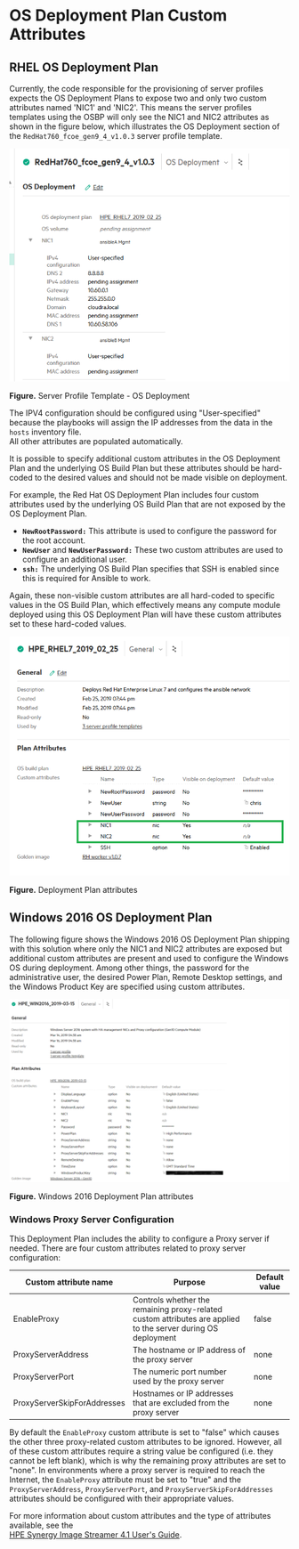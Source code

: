 # OS Deployment Plan Custom Attributes


## RHEL OS Deployment Plan

Currently, the code responsible for the provisioning of server profiles expects the OS Deployment Plans to expose two and 
only two custom attributes named 'NIC1' and 'NIC2'. This means the server profiles templates using the OSBP will only 
see the NIC1 and NIC2 attributes as shown in the figure below, which illustrates the OS Deployment section of the `RedHat760_fcoe_gen9_4_v1.0.3` server profile template.

![ "Server Profile Template - OS Deployment"][media-bm-osbp-nic1-nic2]

**Figure.** Server Profile Template - OS Deployment


The IPV4 configuration should be configured using "User-specified" because the
 playbooks will assign the IP addresses from the data in the `hosts` inventory file.  
 All other attributes are populated automatically.


It is possible to specify additional custom attributes in the OS Deployment Plan and the underlying OS Build Plan but these attributes should be hard-coded to the desired values and should not be made visible on deployment.

For example, the Red Hat OS Deployment Plan includes four custom attributes used by the underlying OS Build Plan that are not exposed by the OS Deployment Plan.

- **`NewRootPassword:`** This attribute is used to configure the password for the root account. 
- **`NewUser`** and **`NewUserPassword:`** These two custom attributes are used to configure an additional user.
- **`ssh:`** The underlying OS Build Plan specifies that SSH is enabled since this is required for Ansible to work.

Again, these non-visible custom attributes are all hard-coded to specific values in the OS Build Plan, which effectively means any compute module deployed using this OS Deployment Plan will have these custom attributes set to these hard-coded values.


![ "Deployment Plan attributes"][media-bm-osdp-nic1-nic2]

**Figure.** Deployment Plan attributes


## Windows 2016 OS Deployment Plan


The following figure shows the Windows 2016 OS Deployment Plan shipping with this solution where only the NIC1 and NIC2 attributes are exposed but additional custom attributes are present and used to configure the Windows OS during deployment.  Among other things, the password for the administrative user, the desired Power Plan, Remote Desktop settings, and the Windows Product Key are specified using custom attributes.  



![ "Windows 2016 Deployment Plan attributes"][media-bm-win-deployment-plan]

**Figure.** Windows 2016 Deployment Plan attributes


### Windows Proxy Server Configuration

This Deployment Plan includes the ability to configure a Proxy server if needed.  There are four custom attributes related to proxy server configuration:


|Custom attribute name| Purpose|Default value|
|---------------------|--------|-------------|
|EnableProxy|Controls whether the remaining proxy-related custom attributes are applied to the server during OS deployment|false|
|ProxyServerAddress|The hostname or IP address of the proxy server|none|
|ProxyServerPort|The numeric port number used by the proxy server|none|
|ProxyServerSkipForAddresses|Hostnames or IP addresses that are excluded from the proxy server|none|

By default the `EnableProxy` custom attribute is set to "false" which causes the other three proxy-related custom attributes to be ignored.  However, all of these custom attributes require a string value be configured (i.e. they cannot be left blank), which is why the remaining proxy attributes are set to "none".  In environments where a proxy server is required to reach the Internet, the `EnableProxy` attribute must be set to "true" and the `ProxyServerAddress`, `ProxyServerPort`, and `ProxyServerSkipForAddresses` attributes should be configured with their appropriate values.


For more information about custom attributes and the type of attributes available, see the  
[HPE Synergy Image Streamer 4.1 User's Guide](https://support.hpe.com/hpsc/doc/public/display?docId=emr_na-a00039930en_us&docLocale=en_US).





[media-bm-osbp-nic1-nic2]:<../media/bm-osbp-nic1-nic2.png> 
[media-bm-osdp-nic1-nic2]:<../media/bm-osdp-nic1-nic2.png> 
[media-bm-win-deployment-plan]:<../media/bm-win-deployment-plan.png>
